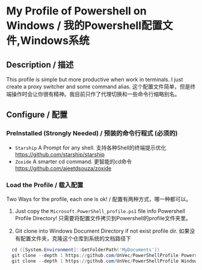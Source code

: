 # My Profile of Powershell on Windows / 我的Powershell配置文件,Windows系统

## Description / 描述

This profile is simple but more productive when work in terminals. I just create a proxy switcher and some command alias.
这个配置文件简单，但是终端操作时会让你很有精神。我目前只作了代理切换和一些命令行缩略别名。

## Configure / 配置

### PreInstalled (Strongly Needed) / 预装的命令行程式 (必须的)

- `Starship` A Prompt for any shell. 支持各种Shell的终端提示优化 <https://github.com/starship/starship>
- `Zoxide` A smarter cd command. 更智能的cd命令 <https://github.com/ajeetdsouza/zoxide>

### Load the Profile / 载入配置

Two Ways for the profile, each one is ok! / 配置有两种方式，哪一种都可以。

1. Just copy the `Microsoft.PowerShell_profile.ps1` file info Powershell Profile Directory! 只需要将配置文件拷贝到Powershell的profile文件夹里。

2. Git clone into Windows Document Directory if not exist profile dir. 如果没有配置文件夹，克隆这个仓库到系统的文档路径下

```powershell
  cd ([System.Environment]::GetFolderPath('MyDocuments'))
  git clone --depth 1 https://github.com/UnVec/PowerShellProfile Powershell          # Powershell 7
  git clone --depth 1 https://github.com/UnVec/PowerShellProfile WindowsPowershell   # if you use old powershell
```

